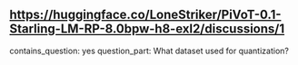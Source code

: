 ## https://huggingface.co/LoneStriker/PiVoT-0.1-Starling-LM-RP-8.0bpw-h8-exl2/discussions/1

contains_question: yes
question_part: What dataset used for quantization?